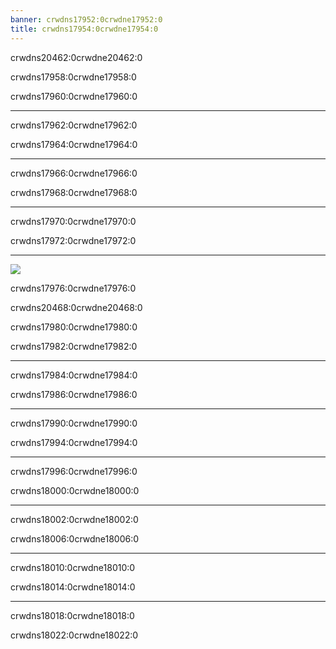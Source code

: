 ```yaml
---
banner: crwdns17952:0crwdne17952:0
title: crwdns17954:0crwdne17954:0
---
```


<div id="main-menu" class="section-title">crwdns20462:0crwdne20462:0</div>
<div class="section-body">
    <div class="button-action-group">
        <p class="button-action button">crwdns17958:0crwdne17958:0</p>
        <p class="button-action-text">crwdns17960:0crwdne17960:0</p>
    </div>
    <hr>
    <div class="button-action-group">
        <p class="button-action button">crwdns17962:0crwdne17962:0</p>
        <p class="button-action-text">crwdns17964:0crwdne17964:0</p>
    </div>
    <hr>
    <div class="button-action-group">
        <p class="button-action button">crwdns17966:0crwdne17966:0</p>
        <p class="button-action-text">crwdns17968:0crwdne17968:0</p>
    </div>
    <hr>
    <div class="button-action-group">
        <p class="button-action">crwdns17970:0crwdne17970:0</p>
        <p class="button-action-text">crwdns17972:0crwdne17972:0</p>
    </div>
    <hr>
    <div class="button-action-group">
        <p class="button-action"><img src="crwdns17974:0crwdne17974:0"></p>
        <p class="button-action-text">crwdns17976:0crwdne17976:0</p>
    </div>
</div>

<div id="file-browser" class="section-title">crwdns20468:0crwdne20468:0</div>
<div class="section-body">
    <div class="button-action-group">
        <p class="button-action button">crwdns17980:0crwdne17980:0</p>
        <p class="button-action-text">crwdns17982:0crwdne17982:0</p>
    </div>
    <hr>
    <div class="button-action-group">
        <p class="button-action button">crwdns17984:0crwdne17984:0</p>
        <p class="button-action-text">crwdns17986:0crwdne17986:0</p>
    </div>
    <hr>
    <div class="button-action-group">
        <p class="button-action button">crwdns17990:0crwdne17990:0</p>
        <p class="button-action-text">crwdns17994:0crwdne17994:0</p>
    </div>
    <hr>
    <div class="button-action-group">
        <p class="button-action button">crwdns17996:0crwdne17996:0</p>
        <p class="button-action-text">crwdns18000:0crwdne18000:0</p>
    </div>
    <hr>
    <div class="button-action-group">
        <p class="button-action button">crwdns18002:0crwdne18002:0</p>
        <p class="button-action-text">crwdns18006:0crwdne18006:0</p>
    </div>
    <hr>
    <div class="button-action-group">
        <p class="button-action button">crwdns18010:0crwdne18010:0</p>
        <p class="button-action-text">crwdns18014:0crwdne18014:0</p>
    </div>
    <hr>
    <div class="button-action-group">
        <p class="button-action">crwdns18018:0crwdne18018:0</p>
        <p class="button-action-text">crwdns18022:0crwdne18022:0</p>
    </div>
</div>
